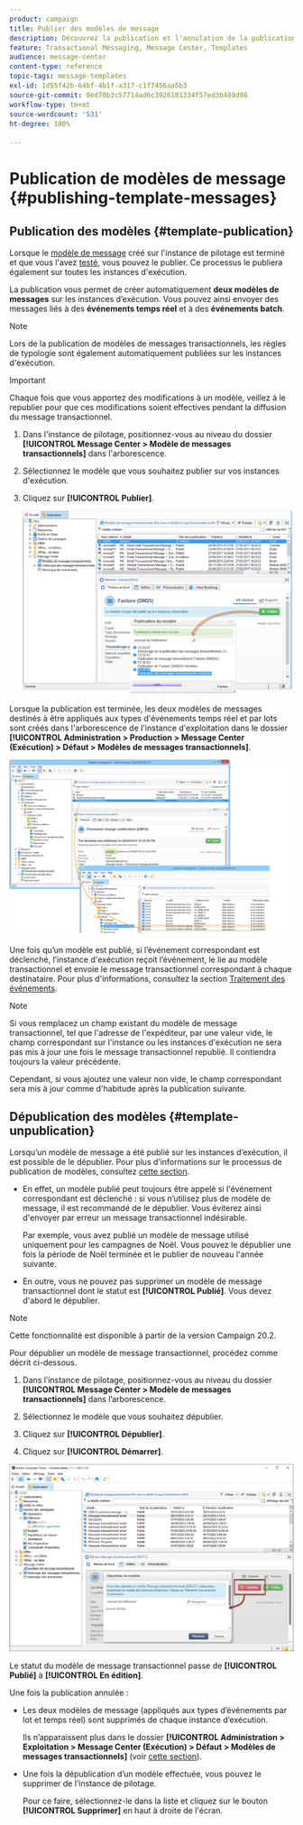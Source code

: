 ```yaml
---
product: campaign
title: Publier des modèles de message
description: Découvrez la publication et l'annulation de la publication d'un modèle de message transactionnel dans Adobe Campaign Classic.
feature: Transactional Messaging, Message Center, Templates
audience: message-center
content-type: reference
topic-tags: message-templates
exl-id: 1d55f42b-64bf-4b1f-a317-c1f7456aa5b3
source-git-commit: 0ed70b3c57714ad6c3926181334f57ed3b409d98
workflow-type: tm+mt
source-wordcount: '531'
ht-degree: 100%

---
```


# Publication de modèles de message {#publishing-template-messages}



## Publication des modèles {#template-publication}

Lorsque le [modèle de message](../../message-center/using/creating-the-message-template.md) créé sur l&#39;instance de pilotage est terminé et que vous l&#39;avez [testé](../../message-center/using/testing-message-templates.md), vous pouvez le publier. Ce processus le publiera également sur toutes les instances d&#39;exécution.

La publication vous permet de créer automatiquement **deux modèles de messages** sur les instances d’exécution. Vous pouvez ainsi envoyer des messages liés à des **événements temps réel** et à des **événements batch**.

>[!NOTE]
>
>Lors de la publication de modèles de messages transactionnels, les règles de typologie sont également automatiquement publiées sur les instances d&#39;exécution.

>[!IMPORTANT]
>
>Chaque fois que vous apportez des modifications à un modèle, veillez à le republier pour que ces modifications soient effectives pendant la diffusion du message transactionnel.

1. Dans l&#39;instance de pilotage, positionnez-vous au niveau du dossier **[!UICONTROL Message Center > Modèle de messages transactionnels]** dans l&#39;arborescence.
1. Sélectionnez le modèle que vous souhaitez publier sur vos instances d&#39;exécution.
1. Cliquez sur **[!UICONTROL Publier]**.

   ![](assets/messagecenter_publish_model_008.png)

Lorsque la publication est terminée, les deux modèles de messages destinés à être appliqués aux types d&#39;événements temps réel et par lots sont créés dans l&#39;arborescence de l&#39;instance d&#39;exploitation dans le dossier **[!UICONTROL Administration > Production > Message Center (Exécution) > Défaut > Modèles de messages transactionnels]**.

![](assets/messagecenter_deployed_model_001.png)

Une fois qu’un modèle est publié, si l’événement correspondant est déclenché, l’instance d&#39;exécution reçoit l’événement, le lie au modèle transactionnel et envoie le message transactionnel correspondant à chaque destinataire. Pour plus d&#39;informations, consultez la section [Traitement des événements](../../message-center/using/about-event-processing.md).

>[!NOTE]
>
>Si vous remplacez un champ existant du modèle de message transactionnel, tel que l&#39;adresse de l&#39;expéditeur, par une valeur vide, le champ correspondant sur l&#39;instance ou les instances d&#39;exécution ne sera pas mis à jour une fois le message transactionnel republié. Il contiendra toujours la valeur précédente.
>
>Cependant, si vous ajoutez une valeur non vide, le champ correspondant sera mis à jour comme d&#39;habitude après la publication suivante.

## Dépublication des modèles {#template-unpublication}

Lorsqu’un modèle de message a été publié sur les instances d’exécution, il est possible de le dépublier. Pour plus d’informations sur le processus de publication de modèles, consultez [cette section](#template-publication).

* En effet, un modèle publié peut toujours être appelé si l&#39;événement correspondant est déclenché : si vous n’utilisez plus de modèle de message, il est recommandé de le dépublier. Vous éviterez ainsi d&#39;envoyer par erreur un message transactionnel indésirable.

  Par exemple, vous avez publié un modèle de message utilisé uniquement pour les campagnes de Noël. Vous pouvez le dépublier une fois la période de Noël terminée et le publier de nouveau l&#39;année suivante.

* En outre, vous ne pouvez pas supprimer un modèle de message transactionnel dont le statut est **[!UICONTROL Publié]**. Vous devez d&#39;abord le dépublier.

>[!NOTE]
>
>Cette fonctionnalité est disponible à partir de la version Campaign 20.2.

Pour dépublier un modèle de message transactionnel, procédez comme décrit ci-dessous.

1. Dans l’instance de pilotage, positionnez-vous au niveau du dossier **[!UICONTROL Message Center > Modèle de messages transactionnels]** dans l’arborescence.
1. Sélectionnez le modèle que vous souhaitez dépublier.
1. Cliquez sur **[!UICONTROL Dépublier]**.

   <!--1. Fill in the **[!UICONTROL Log of the process]** field.-->

1. Cliquez sur **[!UICONTROL Démarrer]**.

![](assets/message-center-unpublish.png)

Le statut du modèle de message transactionnel passe de **[!UICONTROL Publié]** à **[!UICONTROL En édition]**.

Une fois la publication annulée :

* Les deux modèles de message (appliqués aux types d’événements par lot et temps réel) sont supprimés de chaque instance d’exécution.

  Ils n’apparaissent plus dans le dossier **[!UICONTROL Administration > Exploitation > Message Center (Exécution) > Défaut > Modèles de messages transactionnels]** (voir [cette section](#template-publication)).

* Une fois la dépublication d’un modèle effectuée, vous pouvez le supprimer de l’instance de pilotage.

  Pour ce faire, sélectionnez-le dans la liste et cliquez sur le bouton **[!UICONTROL Supprimer]** en haut à droite de l&#39;écran.
